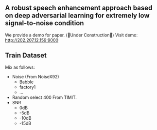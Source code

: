## A robust speech enhancement approach based on deep adversarial learning for extremely low signal-to-noise condition

We provide a demo for paper. (🚧Under Construction🚧) 
Visit demo: http://202.207.12.159:9000

## Train Dataset

Mix as follows:

- Noise (From NoiseX92)
    - Babble
    - factory1
    - ...
- Random select 400 From TIMIT.
- SNR
    - 0dB
    - -5dB
    - -10dB
    - -15dB